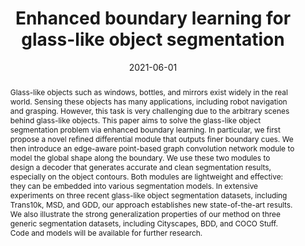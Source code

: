 ---
# Documentation: https://wowchemy.com/docs/managing-content/

title: "Enhanced boundary learning for glass-like object segmentation"
authors: [Hao He, Xiangtai Li, Guangliang Cheng, Jianping Shi, Yunhai Tong, Gaofeng Meng, Véronique Prinet, LuBin Weng]
date: 2021-06-01
doi: ""

# Schedule page publish date (NOT publication's date).
publishDate: 2021-06-01

# Publication type.
# Legend: 0 = Uncategorized; 1 = Conference paper; 2 = Journal article;
# 3 = Preprint / Working Paper; 4 = Report; 5 = Book; 6 = Book section;
# 7 = Thesis; 8 = Patent
publication_types: ["1"]

# Publication name and optional abbreviated publication name.
publication: "*Proceedings of the IEEE/CVF International Conference on Computer Vision*"
publication_short: "*ICCV, 2021*"

abstract: "Glass-like objects such as windows, bottles, and mirrors exist widely in the real world. Sensing these objects has many applications, including robot navigation and grasping. However, this task is very challenging due to the arbitrary scenes behind glass-like objects. This paper aims to solve the glass-like object segmentation problem via enhanced boundary learning. In particular, we first propose a novel refined differential module that outputs finer boundary cues. We then introduce an edge-aware point-based graph convolution network module to model the global shape along the boundary. We use these two modules to design a decoder that generates accurate and clean segmentation results, especially on the object contours. Both modules are lightweight and effective: they can be embedded into various segmentation models. In extensive experiments on three recent glass-like object segmentation datasets, including Trans10k, MSD, and GDD, our approach establishes new state-of-the-art results. We also illustrate the strong generalization properties of our method on three generic segmentation datasets, including Cityscapes, BDD, and COCO Stuff. Code and models will be available for further research."

# Summary. An optional shortened abstract.
summary: ""

tags: []
categories: []
featured: true

# Custom links (optional).
#   Uncomment and edit lines below to show custom links.
links:
- name: PDF
  url: https://openaccess.thecvf.com/content/ICCV2021/papers/He_Enhanced_Boundary_Learning_for_Glass-Like_Object_Segmentation_ICCV_2021_paper.pdf
  icon_pack: fas
  icon: file-pdf

url_pdf: 
url_code: 
url_dataset:
url_poster:
url_project:
url_slides:
url_source: 
url_video:

# Featured image
# To use, add an image named `featured.jpg/png` to your page's folder. 
# Focal points: Smart, Center, TopLeft, Top, TopRight, Left, Right, BottomLeft, Bottom, BottomRight.
image:
  caption: ""
  focal_point: ""
  preview_only: false

# Associated Projects (optional).
#   Associate this publication with one or more of your projects.
#   Simply enter your project's folder or file name without extension.
#   E.g. `internal-project` references `content/project/internal-project/index.md`.
#   Otherwise, set `projects: []`.
projects: []

# Slides (optional).
#   Associate this publication with Markdown slides.
#   Simply enter your slide deck's filename without extension.
#   E.g. `slides: "example"` references `content/slides/example/index.md`.
#   Otherwise, set `slides: ""`.
slides: ""
---